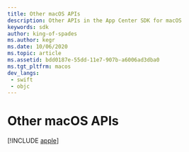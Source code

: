 ```yaml
---
title: Other macOS APIs
description: Other APIs in the App Center SDK for macOS
keywords: sdk
author: king-of-spades
ms.author: kegr
ms.date: 10/06/2020
ms.topic: article
ms.assetid: bdd0187e-55dd-11e7-907b-a6006ad3dba0
ms.tgt_pltfrm: macos
dev_langs:  
 - swift
 - objc
---
```


# Other macOS APIs

[!INCLUDE [apple](includes/apple.md)]
